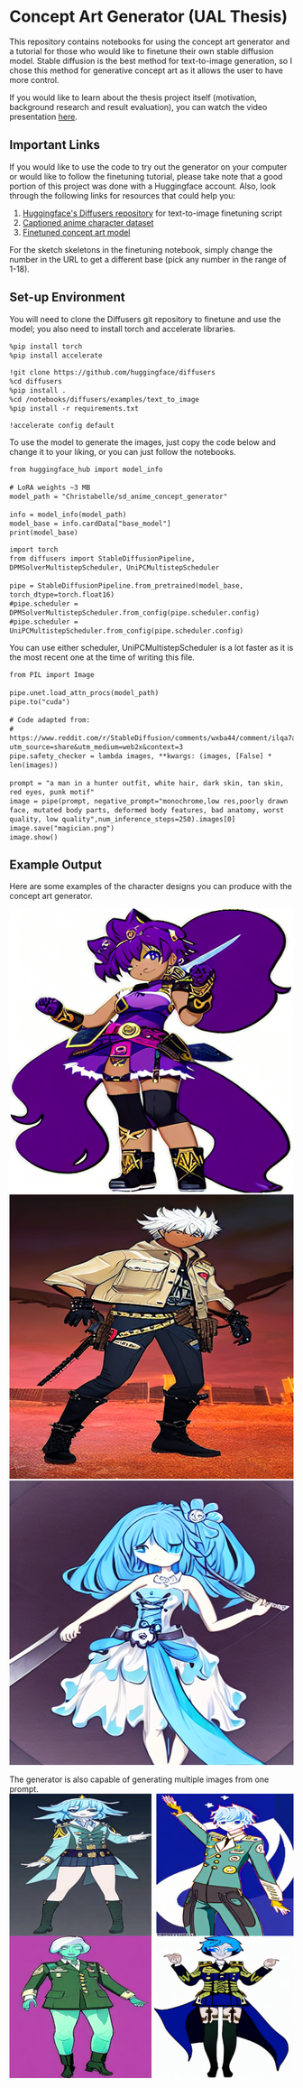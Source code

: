 # Concept Art Generator (UAL Thesis)
This repository contains notebooks for using the concept art generator and a tutorial for those who would like to finetune their own stable diffusion model. Stable diffusion is the best method for text-to-image generation, so I chose this method for generative concept art as it allows the user to have more control.

If you would like to learn about the thesis project itself (motivation, background research and result evaluation), you can watch the video presentation [here](https://youtu.be/t5nQ_T2tKzA).

## Important Links
If you would like to use the code to try out the generator on your computer or would like to follow the finetuning tutorial, please take note that a good portion of this project was done with a Huggingface account. Also, look through the following links for resources that could help you:

1. [Huggingface's Diffusers repository](https://github.com/huggingface/diffusers/tree/main/examples/text_to_image) for text-to-image finetuning script
2. [Captioned anime character dataset](https://huggingface.co/datasets/Christabelle/ai_anime_character_inspo)
3. [Finetuned concept art model](https://huggingface.co/Christabelle/sd_anime_concept_generator)

For the sketch skeletons in the finetuning notebook, simply change the number in the URL to get a different base (pick any number in the range of 1-18).

## Set-up Environment
You will need to clone the Diffusers git repository to finetune and use the model; you also need to install torch and accelerate libraries.

```
%pip install torch 
%pip install accelerate
```

```
!git clone https://github.com/huggingface/diffusers
%cd diffusers
%pip install .
%cd /notebooks/diffusers/examples/text_to_image
%pip install -r requirements.txt
```

```
!accelerate config default
```

To use the model to generate the images, just copy the code below and change it to your liking, or you can just follow the notebooks.
```
from huggingface_hub import model_info

# LoRA weights ~3 MB
model_path = "Christabelle/sd_anime_concept_generator"

info = model_info(model_path)
model_base = info.cardData["base_model"]
print(model_base)
```

```
import torch
from diffusers import StableDiffusionPipeline, DPMSolverMultistepScheduler, UniPCMultistepScheduler

pipe = StableDiffusionPipeline.from_pretrained(model_base, torch_dtype=torch.float16)
#pipe.scheduler = DPMSolverMultistepScheduler.from_config(pipe.scheduler.config)
#pipe.scheduler = UniPCMultistepScheduler.from_config(pipe.scheduler.config)
```
You can use either scheduler, UniPCMultistepScheduler is a lot faster as it is the most recent one at the time of writing this file.

```
from PIL import Image

pipe.unet.load_attn_procs(model_path)
pipe.to("cuda")

# Code adapted from:
# https://www.reddit.com/r/StableDiffusion/comments/wxba44/comment/ilqa7an/?utm_source=share&utm_medium=web2x&context=3
pipe.safety_checker = lambda images, **kwargs: (images, [False] * len(images))

prompt = "a man in a hunter outfit, white hair, dark skin, tan skin, red eyes, punk motif"
image = pipe(prompt, negative_prompt="monochrome,low res,poorly drawn face, mutated body parts, deformed body features, bad anatomy, worst quality, low quality",num_inference_steps=250).images[0]
image.save("magician.png")
image.show()
```

## Example Output
Here are some examples of the character designs you can produce with the concept art generator.

![a girl with long purple hair, ponytail, dark skin, star motif, punk motif](https://github.com/TC-Elulade/Concept_art_Generator_UAL_Thesis/blob/main/Sample%20pictures/star%20punk%2C%20dark%20skin.png)
![a man in a hunter outfit, white hair, red eyes, dark skin, punk motif!](https://github.com/TC-Elulade/Concept_art_Generator_UAL_Thesis/blob/main/Sample%20pictures/hunter%20dark%20skin.png)
![a girl with blue hair, long hair, holding sword, flower motif](https://github.com/TC-Elulade/Concept_art_Generator_UAL_Thesis/blob/main/Sample%20pictures/blue-sword-1.png)

The generator is also capable of generating multiple images from one prompt.
![a man or woman in a military uniform, mint hair, blue hair, moon motif](https://github.com/TC-Elulade/Concept_art_Generator_UAL_Thesis/blob/main/Sample%20pictures/moon%20miltary%20officers.png)

